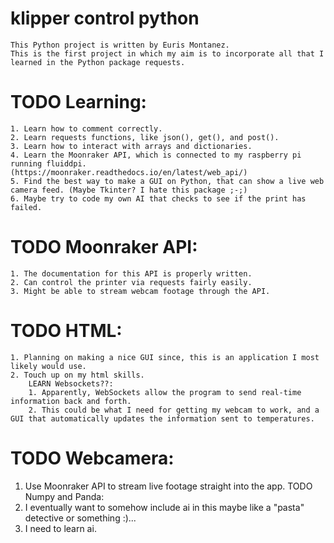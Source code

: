 # klipper control python
    This Python project is written by Euris Montanez.
    This is the first project in which my aim is to incorporate all that I learned in the Python package requests.

# TODO Learning:
    1. Learn how to comment correctly.
    2. Learn requests functions, like json(), get(), and post().
    3. Learn how to interact with arrays and dictionaries.
    4. Learn the Moonraker API, which is connected to my raspberry pi running fluiddpi. (https://moonraker.readthedocs.io/en/latest/web_api/)
    5. Find the best way to make a GUI on Python, that can show a live web camera feed. (Maybe Tkinter? I hate this package ;-;)
    6. Maybe try to code my own AI that checks to see if the print has failed.

# TODO Moonraker API:
    1. The documentation for this API is properly written.
    2. Can control the printer via requests fairly easily.
    3. Might be able to stream webcam footage through the API.


# TODO HTML:
    1. Planning on making a nice GUI since, this is an application I most likely would use.
    2. Touch up on my html skills.
        LEARN Websockets??:
        1. Apparently, WebSockets allow the program to send real-time information back and forth.
        2. This could be what I need for getting my webcam to work, and a GUI that automatically updates the information sent to temperatures.

# TODO Webcamera:
1. Use Moonraker API to stream live footage straight into the app.
TODO Numpy and Panda:
1. I eventually want to somehow include ai in this maybe like a "pasta" detective or something :)...
2. I need to learn ai.
